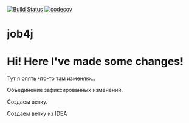 [![Build Status](https://travis-ci.org/vitalygilev/job4j.svg?branch=master)](https://travis-ci.org/vitalygilev/job4j)
[![codecov](https://codecov.io/gh/vitalygilev/job4j/branch/master/graph/badge.svg)](https://codecov.io/gh/vitalygilev/job4j)


# job4j
# Hi! Here I've made some changes!
Тут я опять что-то там изменяю...

Объединение зафиксированных изменений.

Создаем ветку.

Создаем ветку из IDEA

